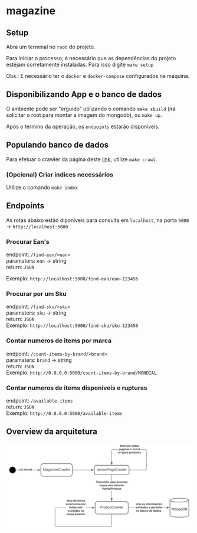 # magazine

## Setup

Abra um terminal no `root` do projeto.

Para iniciar  o processo, é necessário que as dependências do projeto estejam corretamente instaladas. Para isso
digite `make setup`

Obs.: É necessário ter o `docker` e `docker-compose` configurados na máquina.

## Disponibilizando App e o banco de dados

O ambiente pode ser "erguido" utilizando o comando `make sbuild` (irá solicitar o root para montar a imagem do mongodb),
ou `make up`. 

Após o termino da operação, os `endpoints` estarão disponíveis.

## Populando banco de dados

Para efetuar o crawler da página deste [link](https://www.magazineluiza.com.br/aquecedor-eletrico/ar-e-ventilacao/s/ar/arae/brand---mondial), 
utilize `make crawl`.

### (Opcional) Criar indices necessários

Utilize o comando `make index`

## Endpoints
As rotas abaixo estão diponiveis para consulta em `localhost`, na porta `5000` -> `http://localhost:5000`

### Procurar Ean's 
endpoint: `/find-ean/<ean>` <br>
paramaters: `ean` -> string <br>
return: `JSON` <br>

Exemplo: `http://localhost:5000/find-ean/ean-123456`

### Procurar por um Sku 
endpoint: `/find-sku/<sku>`<br>
paramaters: `sku` -> string <br>
return: `JSON` <br>
Exemplo: `http://localhost:5000/find-sku/sku-123456`


### Contar numeros de items por marca
endpoint: `/count-items-by-brand/<brand>` <br>
paramaters: `brand` -> string <br>
return: `JSON` <br>
Exemplo: `http://0.0.0.0:5000/count-items-by-brand/MONDIAL`


### Contar numeros de items disponiveis e rupturas
endpoint: `/available-items` <br>
return: `JSON` <br>
Exemplo: `http://0.0.0.0:5000/available-items` <br>


## Overview da arquitetura

![Crawler](doc/Magazine.svg)
